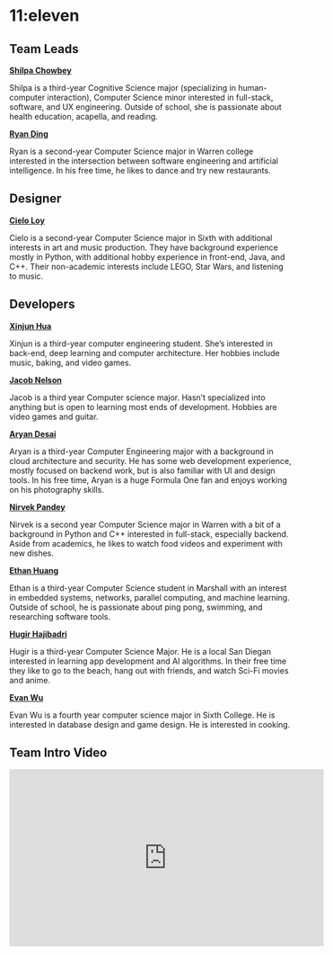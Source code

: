 # 11:eleven

## Team Leads

**[Shilpa Chowbey](https://github.com/schowbey)**

Shilpa is a third-year Cognitive Science major (specializing in human-computer interaction), Computer Science minor interested in full-stack, software, and UX engineering. Outside of school, she is passionate about health education, acapella, and reading.

**[Ryan Ding](https://github.com/ryanDing26)**

Ryan is a second-year Computer Science major in Warren college interested in the intersection between software engineering and artificial intelligence. In his free time, he likes to dance and try new restaurants.

## Designer

**[Cielo Loy](https://github.com/cieloaloy)**

Cielo is a second-year Computer Science major in Sixth with additional interests in art and music production. They have background experience mostly in Python, with additional hobby experience in front-end, Java, and C++. Their non-academic interests include LEGO, Star Wars, and listening to music.

## Developers

**[Xinjun Hua](https://github.com/XinjunHua)**

Xinjun is a third-year computer engineering student. She’s interested in back-end, deep learning and computer architecture. Her hobbies include music, baking, and video games.

**[Jacob Nelson](https://github.com/BuppiBonzai)**

Jacob is a third year Computer science major. Hasn’t specialized into anything but is open to learning most ends of development. Hobbies are video games and guitar.

**[Aryan Desai](https://github.com/aryand10)**

Aryan is a third-year Computer Engineering major with a background in cloud architecture and security. He has some web development experience, mostly focused on backend work, but is also familiar with UI and design tools. In his free time, Aryan is a huge Formula One fan and enjoys working on his photography skills. 

**[Nirvek Pandey](https://github.com/NirvekPanda)**

Nirvek is a second year Computer Science major in Warren with a bit of a background in Python and C++ interested in full-stack, especially backend. Aside from academics, he likes to watch food videos and experiment with new dishes.

**[Ethan Huang](https://github.com/ezh247467)**

Ethan is a third-year Computer Science student in Marshall with an interest in embedded systems, networks, parallel computing, and machine learning. Outside of school, he is passionate about ping pong, swimming, and researching software tools.

**[Hugir Hajibadri](https://github.com/hhajibadri)**

Hugir is a third-year Computer Science Major. He is a local San Diegan interested in learning app development and AI algorithms. In their free time they like to go to the beach, hang out with friends, and watch Sci-Fi movies and anime.

**[Evan Wu](https://github.com/ehw014)**

Evan Wu is a fourth year computer science major in Sixth College. He is interested in database design and game design. He is interested in cooking.

## Team Intro Video 
<iframe width="560" height="315" src="https://www.youtube.com/embed/q5HPSAvT3i8" frameborder="0" allowfullscreen></iframe>
